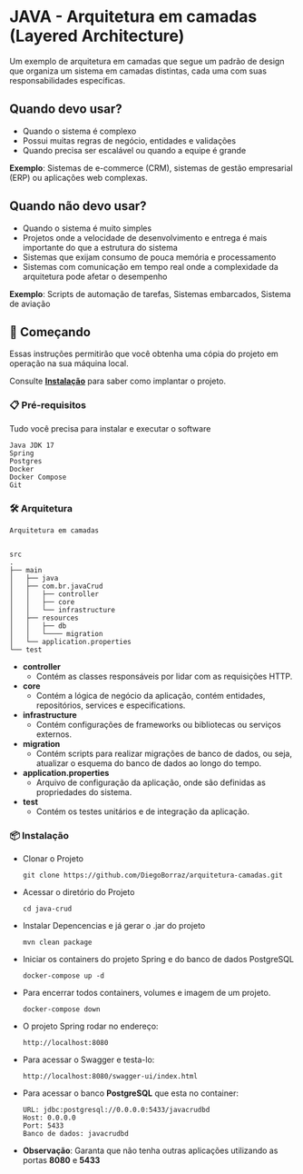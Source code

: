 # JAVA - Arquitetura em camadas (Layered Architecture)

Um exemplo de  arquitetura em camadas que segue um padrão de design que organiza um sistema em camadas distintas, cada uma com suas responsabilidades específicas.

## Quando devo usar?

* Quando o sistema é complexo
* Possui muitas regras de negócio, entidades e validações
* Quando precisa ser escalável ou quando a equipe é grande

**Exemplo**: Sistemas de e-commerce (CRM), sistemas de gestão empresarial (ERP) ou aplicações web complexas.

## Quando não devo usar?

* Quando o sistema é muito simples
* Projetos onde a velocidade de desenvolvimento e entrega é mais importante do que a estrutura do sistema
* Sistemas que exijam consumo de pouca memória e processamento
* Sistemas com comunicação em tempo real onde a complexidade da arquitetura pode afetar o desempenho 

**Exemplo**: Scripts de automação de tarefas, Sistemas embarcados, Sistema de aviação

## 🚀 Começando

Essas instruções permitirão que você obtenha uma cópia do projeto em operação na sua máquina local.

Consulte **[Instalação](#-instala%C3%A7%C3%A3o)** para saber como implantar o projeto.

### 📋 Pré-requisitos

Tudo você precisa para instalar e executar o software

```
Java JDK 17
Spring
Postgres
Docker
Docker Compose
Git
```
###  🛠️ Arquitetura
```
Arquitetura em camadas
```
```aiignore

src
.
├── main
│   ├── java
│   ├── com.br.javaCrud
│   │   ├── controller 
│   │   ├── core 
│   │   └── infrastructure
│   ├── resources
│   │   ├── db
│   │   └──── migration
│   └── application.properties
└── test
```

* **controller**
  * Contém as classes responsáveis por lidar com as requisições HTTP.
* **core**
  * Contém a lógica de negócio da aplicação, contém entidades, repositórios, services e especifications.
* **infrastructure**
  * Contém configurações de frameworks ou bibliotecas ou serviços externos.
* **migration**
  * Contém scripts para realizar migrações de banco de dados, ou seja, atualizar o esquema do banco de dados ao longo do tempo.
* **application.properties**
  * Arquivo de configuração da aplicação, onde são definidas as propriedades do sistema.
* **test**
  * Contém os testes unitários e de integração da aplicação.
  
### 📦 Instalação

* Clonar o Projeto
    ```
    git clone https://github.com/DiegoBorraz/arquitetura-camadas.git
    ```
* Acessar o diretório do Projeto
  ```
  cd java-crud
  ```
* Instalar Depencencias e já gerar o .jar do projeto
  ```
  mvn clean package
  ```
* Iniciar os containers do projeto Spring e do banco de dados PostgreSQL
  ```
  docker-compose up -d
  ``` 
* Para encerrar todos containers, volumes e imagem de um projeto.
    ```
    docker-compose down
    ```
* O projeto Spring rodar no endereço:
    ```
    http://localhost:8080
    ```
* Para acessar o Swagger e testa-lo:
    ```
    http://localhost:8080/swagger-ui/index.html
    ```
* Para acessar o banco **PostgreSQL** que esta no container:
    ```
    URL: jdbc:postgresql://0.0.0.0:5433/javacrudbd
    Host: 0.0.0.0
    Port: 5433
    Banco de dados: javacrudbd
    ```
* **Observação**:  Garanta que não tenha outras aplicações utilizando as portas **8080** e **5433** 



